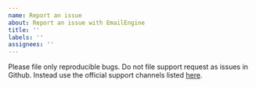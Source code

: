 ```yaml
---
name: Report an issue
about: Report an issue with EmailEngine
title: ''
labels: ''
assignees: ''
---
```


Please file only reproducible bugs. Do not file support request as issues in Github. Instead use the official support channels listed [here](https://emailengine.app/support).
